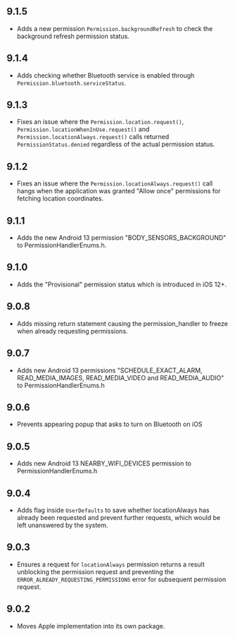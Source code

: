 ## 9.1.5

* Adds a new permission `Permission.backgroundRefresh` to check the background refresh permission status.

## 9.1.4

* Adds checking whether Bluetooth service is enabled through `Permission.bluetooth.serviceStatus`.

## 9.1.3

* Fixes an issue where the `Permission.location.request()`, `Permission.locationWhenInUse.request()` and `Permission.locationAlways.request()` calls returned `PermissionStatus.denied` regardless of the actual permission status.

## 9.1.2

* Fixes an issue where the `Permission.locationAlways.request()` call hangs when the application was granted "Allow once" permissions for fetching location coordinates.

## 9.1.1

* Adds the new Android 13 permission "BODY_SENSORS_BACKGROUND" to PermissionHandlerEnums.h.

## 9.1.0

* Adds the "Provisional" permission status which is introduced in iOS 12+.

## 9.0.8

* Adds missing return statement causing the permission_handler to freeze when already requesting permissions.

## 9.0.7

* Adds new Android 13 permissions "SCHEDULE_EXACT_ALARM, READ_MEDIA_IMAGES, READ_MEDIA_VIDEO and READ_MEDIA_AUDIO" to PermissionHandlerEnums.h

## 9.0.6

* Prevents appearing popup that asks to turn on Bluetooth on iOS

## 9.0.5

* Adds new Android 13 NEARBY_WIFI_DEVICES permission to PermissionHandlerEnums.h

## 9.0.4

* Adds flag inside `UserDefaults` to save whether locationAlways has already been requested and prevent further requests, which would be left unanswered by the system.

## 9.0.3

* Ensures a request for `locationAlways` permission returns a result unblocking the permission request and preventing the `ERROR_ALREADY_REQUESTING_PERMISSIONS` error for subsequent permission request.

## 9.0.2

* Moves Apple implementation into its own package.
